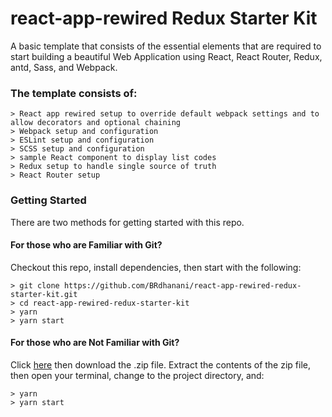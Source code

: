 # react-app-rewired Redux Starter Kit

A basic template that consists of the essential elements that are required to start building a beautiful Web Application using React, React Router, Redux, antd, Sass, and Webpack.

### The template consists of:

```
> React app rewired setup to override default webpack settings and to allow decorators and optional chaining
> Webpack setup and configuration
> ESLint setup and configuration
> SCSS setup and configuration
> sample React component to display list codes
> Redux setup to handle single source of truth
> React Router setup
```

### Getting Started

There are two methods for getting started with this repo.

#### For those who are Familiar with Git?
Checkout this repo, install dependencies, then start with the following:

```
> git clone https://github.com/BRdhanani/react-app-rewired-redux-starter-kit.git
> cd react-app-rewired-redux-starter-kit
> yarn
> yarn start
```

#### For those who are Not Familiar with Git?
Click [here](https://github.com/BRdhanani/react-app-rewired-redux-starter-kit/archive/refs/heads/main.zip) then download the .zip file.  Extract the contents of the zip file, then open your terminal, change to the project directory, and:

```
> yarn
> yarn start
```
